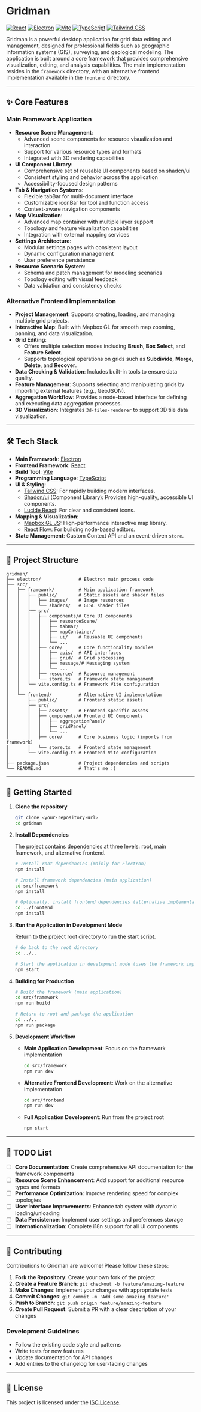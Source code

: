 # Gridman

[![React](https://img.shields.io/badge/React-19-blue?logo=react)](https://react.dev/)
[![Electron](https://img.shields.io/badge/Electron-36-blue?logo=electron)](https://www.electronjs.org/)
[![Vite](https://img.shields.io/badge/Vite-6-blue?logo=vite)](https://vitejs.dev/)
[![TypeScript](https://img.shields.io/badge/TypeScript-5-blue?logo=typescript)](https://www.typescriptlang.org/)
[![Tailwind CSS](https://img.shields.io/badge/Tailwind_CSS-4-blue?logo=tailwindcss)](https://tailwindcss.com/)

Gridman is a powerful desktop application for grid data editing and management, designed for professional fields such as geographic information systems (GIS), surveying, and geological modeling. The application is built around a core framework that provides comprehensive visualization, editing, and analysis capabilities. The main implementation resides in the `framework` directory, with an alternative frontend implementation available in the `frontend` directory.

---

## ✨ Core Features

### Main Framework Application
-   **Resource Scene Management**: 
    -   Advanced scene components for resource visualization and interaction
    -   Support for various resource types and formats
    -   Integrated with 3D rendering capabilities
-   **UI Component Library**: 
    -   Comprehensive set of reusable UI components based on shadcn/ui
    -   Consistent styling and behavior across the application
    -   Accessibility-focused design patterns
-   **Tab & Navigation Systems**: 
    -   Flexible tabBar for multi-document interface
    -   Customizable iconBar for tool and function access
    -   Context-aware navigation components
-   **Map Visualization**: 
    -   Advanced map container with multiple layer support
    -   Topology and feature visualization capabilities
    -   Integration with external mapping services
-   **Settings Architecture**: 
    -   Modular settings pages with consistent layout
    -   Dynamic configuration management
    -   User preference persistence
-   **Resource Scenario System**: 
    -   Schema and patch management for modeling scenarios
    -   Topology editing with visual feedback
    -   Data validation and consistency checks

### Alternative Frontend Implementation
-   **Project Management**: Supports creating, loading, and managing multiple grid projects.
-   **Interactive Map**: Built with Mapbox GL for smooth map zooming, panning, and data visualization.
-   **Grid Editing**:
    -   Offers multiple selection modes including **Brush**, **Box Select**, and **Feature Select**.
    -   Supports topological operations on grids such as **Subdivide**, **Merge**, **Delete**, and **Recover**.
-   **Data Checking & Validation**: Includes built-in tools to ensure data quality.
-   **Feature Management**: Supports selecting and manipulating grids by importing external features (e.g., GeoJSON).
-   **Aggregation Workflow**: Provides a node-based interface for defining and executing data aggregation processes.
-   **3D Visualization**: Integrates `3d-tiles-renderer` to support 3D tile data visualization.

---

## 🛠️ Tech Stack

-   **Main Framework**: [Electron](https://www.electronjs.org/)
-   **Frontend Framework**: [React](https://react.dev/)
-   **Build Tool**: [Vite](https://vitejs.dev/)
-   **Programming Language**: [TypeScript](https://www.typescriptlang.org/)
-   **UI & Styling**:
    -   [Tailwind CSS](https://tailwindcss.com/): For rapidly building modern interfaces.
    -   [Shadcn/ui](https://ui.shadcn.com/) (Component Library): Provides high-quality, accessible UI components.
    -   [Lucide React](https://lucide.dev/): For clear and consistent icons.
-   **Mapping & Visualization**:
    -   [Mapbox GL JS](https://docs.mapbox.com/mapbox-gl-js/api/): High-performance interactive map library.
    -   [React Flow](https://reactflow.dev/): For building node-based editors.
-   **State Management**: Custom Context API and an event-driven `store`.

---

## 📂 Project Structure

```
gridman/
├── electron/              # Electron main process code
├── src/
│   ├── framework/         # Main application framework
│   │   ├── public/        # Static assets and shader files
│   │   │   ├── images/    # Image resources 
│   │   │   └── shaders/   # GLSL shader files
│   │   ├── src/
│   │   │   ├── components/# Core UI components
│   │   │   │   ├── resourceScene/
│   │   │   │   ├── tabBar/
│   │   │   │   ├── mapContainer/
│   │   │   │   ├── ui/    # Reusable UI components
│   │   │   │   └── ...
│   │   │   ├── core/      # Core functionality modules
│   │   │   │   ├── apis/  # API interfaces
│   │   │   │   ├── grid/  # Grid processing 
│   │   │   │   ├── message/# Messaging system
│   │   │   │   └── ...
│   │   │   ├── resource/  # Resource management
│   │   │   └── store.ts   # Framework state management
│   │   └── vite.config.ts # Framework Vite configuration
│   │
│   └── frontend/          # Alternative UI implementation
│       ├── public/        # Frontend static assets
│       ├── src/
│       │   ├── assets/    # Frontend-specific assets
│       │   ├── components/# Frontend UI Components
│       │   │   ├── aggregationPanel/
│       │   │   ├── gridPanel/
│       │   │   └── ...
│       │   ├── core/      # Core business logic (imports from framework)
│       │   └── store.ts   # Frontend state management
│       └── vite.config.ts # Frontend Vite configuration
│
├── package.json           # Project dependencies and scripts
└── README.md              # That's me :)
```

---

## 🚀 Getting Started

1.  **Clone the repository**
    ```bash
    git clone <your-repository-url>
    cd gridman
    ```

2.  **Install Dependencies**

    The project contains dependencies at three levels: root, main framework, and alternative frontend.

    ```bash
    # Install root dependencies (mainly for Electron)
    npm install

    # Install framework dependencies (main application)
    cd src/framework
    npm install

    # Optionally, install frontend dependencies (alternative implementation)
    cd ../frontend
    npm install
    ```

3.  **Run the Application in Development Mode**

    Return to the project root directory to run the start script.

    ```bash
    # Go back to the root directory
    cd ../..

    # Start the application in development mode (uses the framework implementation)
    npm start
    ```

4.  **Building for Production**

    ```bash
    # Build the framework (main application)
    cd src/framework
    npm run build
    
    # Return to root and package the application
    cd ../..
    npm run package
    ```

5.  **Development Workflow**

    - **Main Application Development**: Focus on the framework implementation
      ```bash
      cd src/framework
      npm run dev
      ```
    
    - **Alternative Frontend Development**: Work on the alternative implementation
      ```bash
      cd src/frontend
      npm run dev
      ```
    
    - **Full Application Development**: Run from the project root
      ```bash
      npm start
      ```

---

## 📝 TODO List

- [ ] **Core Documentation**: Create comprehensive API documentation for the framework components
- [ ] **Resource Scene Enhancement**: Add support for additional resource types and formats
- [ ] **Performance Optimization**: Improve rendering speed for complex topologies
- [ ] **User Interface Improvements**: Enhance tab system with dynamic loading/unloading
- [ ] **Data Persistence**: Implement user settings and preferences storage
- [ ] **Internationalization**: Complete i18n support for all UI components

---

## 🤝 Contributing

Contributions to Gridman are welcome! Please follow these steps:

1. **Fork the Repository**: Create your own fork of the project
2. **Create a Feature Branch**: `git checkout -b feature/amazing-feature`
3. **Make Changes**: Implement your changes with appropriate tests
4. **Commit Changes**: `git commit -m 'Add some amazing feature'`
5. **Push to Branch**: `git push origin feature/amazing-feature`
6. **Create Pull Request**: Submit a PR with a clear description of your changes

### Development Guidelines

- Follow the existing code style and patterns
- Write tests for new features
- Update documentation for API changes
- Add entries to the changelog for user-facing changes

---

## 📄 License

This project is licensed under the [ISC License](LICENSE).